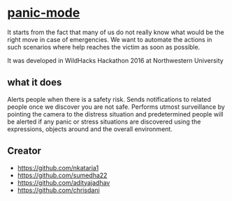 # [panic-mode](https://github.com/adityajadhav/panic-mode)

It starts from the fact that many of us do not really know what would be the right move in case of emergencies. We want to automate the actions in such scenarios where help reaches the victim as soon as possible.

It was developed in WildHacks Hackathon 2016 at Northwestern University

## what it does

Alerts people when there is a safety risk. Sends notifications to related people once we discover you are not safe. Performs utmost surveillance by pointing the camera to the distress situation and predetermined people will be alerted if any panic or stress situations are discovered using the expressions, objects around and the overall environment.

## Creator
* https://github.com/nkataria1
* https://github.com/sumedha22
* https://github.com/adityajadhav
* https://github.com/chrisdani